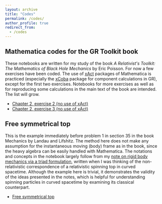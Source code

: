 ```yaml
---
layout: archive
title: "Codes"
permalink: /codes/
author_profile: true
redirect_from:
  - /codes
---
```


## Mathematica codes for the GR Toolkit book

These notebooks are written for my study of the book *A Relativist's Toolkit: The Mathematics of Black Hole Mechanics* by Eric Poisson. For now a few exercises have been coded. The use of [xAct](https://josmar493.dreamhosters.com) packages of Mathematica is practiced (especially the [xCoba](https://josmar493.dreamhosters.com/xCoba/index.html) package for component calculations in GR), except for the first two exercises. Notebooks for more exercises as well as for reproducing some calculations in the main text of the book are intended. The list will grow.

- [Chapter 2, exercise 2 (no use of xAct)](/files/GRnb/EP_chap2_2.nb)
- [Chapter 2, exercise 3 (no use of xAct)](/files/GRnb/EP_chap2_3.nb)

## Free symmetrical top 

This is the example immediately before problem 1 in section 35 in the book Mechanics by Landau and Lifshitz. The method here does not make any assumption for the instantaneous moving (body) frame as in the book, since the heavy algebra can be easily handled with Mathematica. The notations and concepts in the notebook largely follow from my [note on rigid body mechanics via a triad formulation](/files/GRnb/TriadRB.pdf), written when I was thinking of the non-relativistic correspondence of a relativistic spinning top in curved spacetime. Although the example here is trivial, it demonstrates the validity of the ideas presented in the notes, which is helpful for understanding spinning particles in curved spacetime by examining its classical counterpart.

- [Free symmetrical top](/files/GRnb/FreeSymTop.nb)
